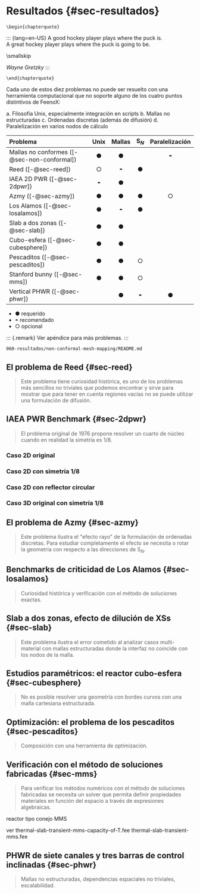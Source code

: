 # Resultados {#sec-resultados}

```{=latex}
\begin{chapterquote}
```
::: {lang=en-US}
A good hockey player plays where the puck is.  
A great hockey player plays where the puck is going to be.

\smallskip

_Wayne Gretzky_
:::
```{=latex}
\end{chapterquote}
```

Cada uno de estos diez problemas no puede ser resuelto con una herramienta computacional que no soporte alguno de los cuatro puntos distintivos de FeenoX:

 a. Filosofía Unix, especialmente integración en scripts
 b. Mallas no estructuradas
 c. Ordenadas discretas (además de difusión)
 d. Paralelización en varios nodos de cálculo
 

 Problema                                 |       Unix       |     Mallas       |       S$_N$      |  Paralelización
:-----------------------------------------|:----------------:|:----------------:|:----------------:|:-----------------:
 Mallas no conformes ([-@sec-non-conformal])   |       ●          |        ●         |                  |         ◓
 Reed ([-@sec-reed])                           |       ○          |        ◓         |         ●        |
 IAEA 2D PWR ([-@sec-2dpwr])                   |       ◓          |        ●         |                  | 
 Azmy ([-@sec-azmy])                           |       ●          |        ●         |         ●        |         ○
 Los Alamos ([-@sec-losalamos])                |       ●          |        ◓         |         ●        |
 Slab a dos zonas ([-@sec-slab])               |       ●          |        ●         |                  |
 Cubo-esfera ([-@sec-cubesphere])              |       ●          |        ●         |                  |
 Pescaditos ([-@sec-pescaditos])               |       ●          |        ●         |         ○        |
 Stanford bunny ([-@sec-mms])                  |       ●          |        ●         |         ○        |
 Vertical PHWR ([-@sec-phwr])                  |                  |        ●         |         ◓        |         ●
 

 * ● requerido
 * ◓ recomendado
 * ○ opcional

::: {.remark} 
Ver apéndice para más problemas.
:::


```{.include shift-heading-level-by=1}
060-resultados/non-conformal-mesh-mapping/README.md
```


## El problema de Reed {#sec-reed}

> Este problema tiene curiosidad histórica, es uno de los problemas más sencillos no triviales que podemos encontrar y sirve para mostrar que para tener en cuenta regiones vacías no se puede utilizar una formulación de difusión.


## IAEA PWR Benchmark {#sec-2dpwr}

> El problema original de 1976 propone resolver un cuarto de núcleo cuando en realidad la simetría es 1/8.

### Caso 2D original

### Caso 2D con simetría 1/8

### Caso 2D con reflector circular

### Caso 3D original con simetría 1/8




## El problema de Azmy {#sec-azmy}

> Este problema ilustra el "efecto rayo" de la formulación de ordenadas discretas.
> Para estudiar completamente el efecto se necesita o rotar la geometría con respecto a las direcciones de S$_N$.

## Benchmarks de criticidad de Los Alamos {#sec-losalamos}

> Curiosidad histórica y verificación con el método de soluciones exactas.

## Slab a dos zonas, efecto de dilución de XSs {#sec-slab}

> Este problema ilustra el error cometido al analizar casos multi-material con mallas estructuradas donde la interfaz no coincide con los nodos de la malla.


## Estudios paramétricos: el reactor cubo-esfera {#sec-cubesphere}

> No es posible resolver una geometría con bordes curvos con una malla cartesiana estructurada.

## Optimización: el problema de los pescaditos {#sec-pescaditos}

> Composición con una herramienta de optimización.

## Verificación con el método de soluciones fabricadas {#sec-mms}

> Para verificar los métodos numéricos con el método de soluciones fabricadas se necesita un solver que permita definir propiedades materiales en función del espacio a través de expresiones algebraicas.

reactor tipo conejo
MMS

ver thermal-slab-transient-mms-capacity-of-T.fee  thermal-slab-transient-mms.fee


## PHWR de siete canales y tres barras de control inclinadas {#sec-phwr}

> Mallas no estructuradas, dependencias espaciales no triviales, escalabilidad.



